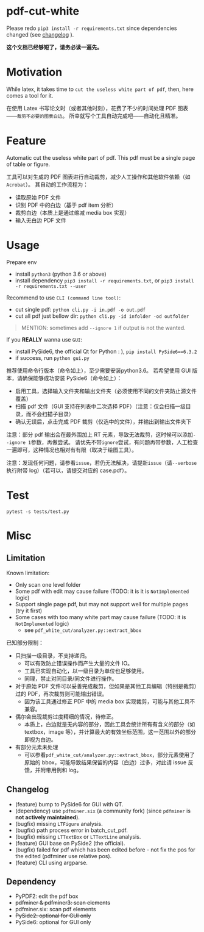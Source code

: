 # pdf-cut-white

Please redo `pip3 install -r requirements.txt` since dependencies changed (see [changelog](#Changelog) ).

**这个文档已经够短了，请务必读一遍先。**

# Motivation

While latex, it takes time to `cut the useless white part of pdf`, then, here comes a tool for it.

在使用 Latex 书写论文时（或者其他时刻），花费了不少的时间处理 PDF 图表——`裁剪不必要的图表白边`。
所幸就写个工具自动完成吧——自动化且精准。

# Feature

Automatic cut the useless white part of pdf. This pdf must be a single page of table or figure.

工具可以对生成的 PDF 图表进行自动裁剪，减少人工操作和其他软件依赖（如`Acrobat`）。
其自动的工作流程为：

- 读取原始 PDF 文件
- 识别 PDF 中的白边（基于 pdf item 分析）
- 裁剪白边（本质上是通过缩减 media box 实现）
- 输入无白边 PDF 文件

# Usage

Prepare env

- install `python3` (python 3.6 or above)
- install dependency `pip3 install -r requirements.txt`, or `pip3 install -r requirements.txt --user`

Recommend to use `CLI (command line tool)`:

- cut single pdf: `python cli.py -i in.pdf -o out.pdf`
- cut all pdf just bellow dir: `python cli.py -id infolder -od outfolder`

> MENTION: sometimes add `--ignore 1` if output is not the wanted.

If you **REALLY** wanna use `GUI`:

- install PySide6, the official Qt for Python : ), `pip install PySide6==6.3.2`
- if success, run `python gui.py`

推荐使用命令行版本（命令如上），至少需要安装python3.6。
若希望使用 GUI 版本，请确保能够成功安装 PySide6（命令如上）：

- 启用工具，选择输入文件夹和输出文件夹（必须使用不同的文件夹防止源文件覆盖）
- 扫描 pdf 文件（GUI 支持在列表中二次选择 PDF）（注意：仅会扫描一级目录，而不会扫描子目录）
- 确认无误后，点击完成 PDF 裁剪（仅选中的文件），并输出到输出文件夹下

注意：部分 pdf 输出会在最外围加上 RT 元素，导致无法裁剪，这时候可以添加`--ignore 1`参数，再做尝试。
请优先不带`ignore`尝试，有问题再带参数，人工检查一遍即可，这种情况也相对有有限（取决于绘图工具）。

注意：发现任何问题，请参看`issue`，若仍无法解决，请提新`issue`（请`--verbose`执行附带 log）（若可以，请提交对应的 case.pdf）。

# Test

`pytest -s tests/test.py`

# Misc

## Limitation

Known limitation:

- Only scan one level folder
- Some pdf with edit may cause failure (TODO: it is it is `NotImplemented` logic)
- Support single page pdf, but may not support well for multiple pages (try it first)
- Some cases with too many white part may cause failure (TODO: it is `NotImplemented` logic)
  - see `pdf_white_cut/analyzer.py::extract_bbox`

已知部分限制：

- 只扫描一级目录，不支持递归。
  - 可以有效防止错误操作而产生大量的文件 IO。
  - 工具已实现自动化，以一级目录为单位也足够使用。
  - 同理，禁止对同目录/同文件进行操作。
- 对于原始 PDF 文件可以妥善完成裁剪，但如果是其他工具编辑（特别是裁剪）过的 PDF，再次裁剪则可能输出错误。
  - 因为该工具通过修正 PDF 中的 media box 实现裁剪，可能与其他工具不兼容。
- 偶尔会出现裁剪过度精细的情况，待修正。
  - 本质上，白边就是无内容的部分，因此工具会统计所有有含义的部分（如 textbox，image 等），并计算最大的有效坐标范围，这一范围以外的部分即视为白边。
- 有部分元素未处理
  - 可以参看`pdf_white_cut/analyzer.py::extract_bbox`，部分元素使用了原始的 bbox，可能导致结果保留的内容（白边）过多，对此请 issue 反馈，并附带用例和 log。

## Changelog

- (feature) bump to PySide6 for GUI with QT.
- (dependency) use `pdfminer.six` (a community fork) (since `pdfminer` is **not actively maintained**).
- (bugfix) missing `LTFigure` analysis.
- (bugfix) path process error in batch_cut_pdf.
- (bugfix) missing `LTTextBox` or `LTTextLine` analysis.
- (feature) GUI base on PySide2 (the official).
- (bugfix) failed for pdf which has been edited before - not fix the pos for the edited (pdfminer use relative pos).
- (feature) CLI using argparse.

## Dependency

- PyPDF2: edit the pdf box
- ~~pdfminer & pdfminer3: scan elements~~
- pdfminer.six: scan pdf elements
- ~~PySide2: optional for GUI only~~
- PySide6: optional for GUI only
